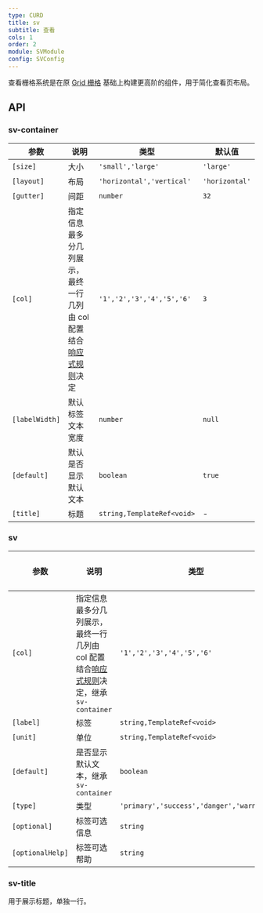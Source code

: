 ```yaml
---
type: CURD
title: sv
subtitle: 查看
cols: 1
order: 2
module: SVModule
config: SVConfig
---
```


查看栅格系统是在原 [Grid 栅格](https://ng.ant.design/components/grid/zh) 基础上构建更高阶的组件，用于简化查看页布局。

## API

### sv-container

| 参数           | 说明                 | 类型                    | 默认值       |
| -------------- | -------------------- | ----------------------- | ------------ |
| `[size]`       | 大小                 | `'small','large'`         | `'large'`      |
| `[layout]`     | 布局                 | `'horizontal','vertical'` | `'horizontal'` |
| `[gutter]`     | 间距                 | `number`                | `32`         |
| `[col]`        | 指定信息最多分几列展示，最终一行几列由 col 配置结合[响应式规则](/theme/responsive)决定         | `'1','2','3','4','5','6'`                | `3`          |
| `[labelWidth]` | 默认标签文本宽度     | `number`                | `null`       |
| `[default]`    | 默认是否显示默认文本 | `boolean`               | `true`       |
| `[title]`      | 标题                                  | `string,TemplateRef<void>`            | - |

### sv

| 参数           | 说明                 | 类型                    | 默认值       |
| -------------- | -------------------- | ----------------------- | ------------ |
| `[col]`        | 指定信息最多分几列展示，最终一行几列由 col 配置结合[响应式规则](/theme/responsive)决定，继承 `sv-container`         | `'1','2','3','4','5','6'`                               | - |
| `[label]`      | 标签                                  | `string,TemplateRef<void>`            | - |
| `[unit]`      | 单位                                  | `string,TemplateRef<void>`            | - |
| `[default]`    | 是否显示默认文本，继承 `sv-container` | `boolean`                              | - |
| `[type]`       | 类型                  | `'primary','success','danger','warning'` | - |
| `[optional]` | 标签可选信息 | `string` | - |
| `[optionalHelp]` | 标签可选帮助 | `string` | - |

### sv-title

用于展示标题，单独一行。
